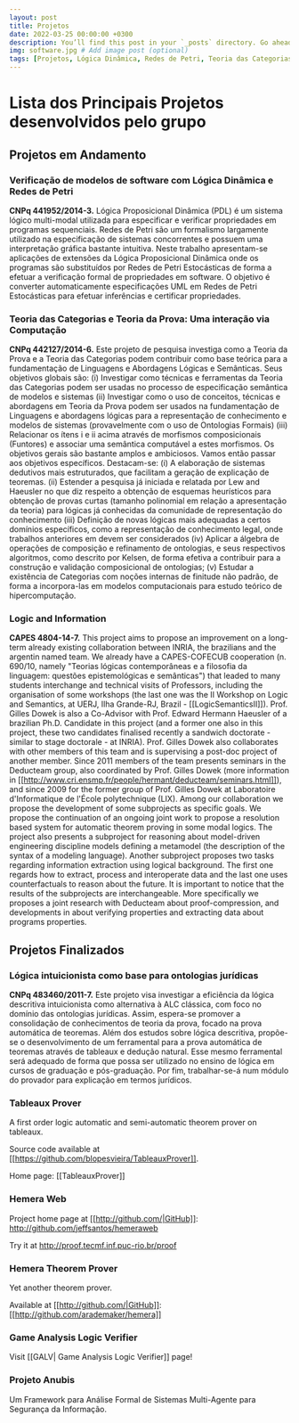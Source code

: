 ```yaml
---
layout: post
title: Projetos
date: 2022-03-25 00:00:00 +0300
description: You’ll find this post in your `_posts` directory. Go ahead and edit it and re-build the site to see your changes. # Add post description (optional)
img: software.jpg # Add image post (optional)
tags: [Projetos, Lógica Dinâmica, Redes de Petri, Teoria das Categorias, Teoria da Prova, Ontologias, Theorem Prover] # add tag
---
```

# Lista dos Principais Projetos desenvolvidos pelo grupo

## Projetos em Andamento

### Verificação de modelos de software com Lógica Dinâmica e Redes de Petri

**CNPq 441952/2014-3.** Lógica Proposicional Dinâmica (PDL) é um sistema lógico multi-modal utilizada para especificar e verificar propriedades em programas sequenciais. Redes de Petri são um formalismo largamente utilizado na especificação de sistemas concorrentes e possuem uma interpretação gráfica bastante intuitiva. Neste trabalho apresentam-se aplicações de extensões da Lógica Proposicional Dinâmica onde os programas são substituídos por Redes de Petri Estocásticas de forma a efetuar a verificação formal de propriedades em software. O objetivo é converter automaticamente especificações UML em Redes de Petri Estocásticas para efetuar inferências e certificar propriedades.


### Teoria das Categorias e Teoria da Prova: Uma interação via Computação

**CNPq 442127/2014-6.** Este projeto de pesquisa investiga como a Teoria da Prova e a Teoria das Categorias podem contribuir como base teórica para a fundamentação de Linguagens e Abordagens Lógicas e Semânticas. Seus objetivos globais são: (i) Investigar como técnicas e ferramentas da Teoria das Categorias podem ser usadas no processo de especificação semântica de modelos e sistemas (ii) Investigar como o uso de conceitos, técnicas e abordagens em Teoria da Prova podem ser usados na fundamentação de Linguagens e abordagens lógicas para a representação de conhecimento e modelos de sistemas (provavelmente com o uso de Ontologias Formais) (iii) Relacionar os ítens i e ii acima através de morfismos composicionais (Funtores) e associar uma semântica computável a estes morfismos. Os objetivos gerais são bastante amplos e ambiciosos. Vamos então passar aos objetivos específicos.  Destacam-se: (i) A elaboração de sistemas dedutivos mais estruturados, que facilitam a geração de explicação de teoremas. (ii) Estender a pesquisa já iniciada e relatada por Lew and Haeusler no que diz respeito a obtenção de esquemas heurísticos para obtenção de provas curtas (tamanho polinomial em relação a apresentação da teoria)  para lógicas já conhecidas da comunidade de representação do conhecimento (iii) Definição de novas lógicas mais adequadas a certos domínios específicos, como a representação de conhecimento legal, onde trabalhos anteriores em devem ser considerados (iv) Aplicar a álgebra de operações de composição e refinamento de ontologias, e seus respectivos algoritmos, como descrito por Kelsen,  de forma efetiva a  contribuir para a construção e validação composicional  de ontologias; (v) Estudar a existência de Categorias com noções internas de finitude não padrão, de forma a incorpora-las em modelos computacionais para estudo teórico de hipercomputação.


### Logic and Information

**CAPES 4804-14-7.** This project aims to propose an improvement on a long-term already existing collaboration between INRIA, the brazilians and the argentin named team. We already have a CAPES-COFECUB cooperation (n. 690/10, namely "Teorias lógicas contemporâneas e a filosofia da linguagem: questões epistemológicas e semânticas") that leaded to many students interchange and technical visits of Professors, including the organisation of some workshops (the last one was the II Workshop on Logic and Semantics, at UERJ, Ilha Grande-RJ, Brazil - [[LogicSemanticsII]]).
Prof. Gilles Dowek is also a Co-Advisor with Prof. Edward Hermann Haeusler of a brazilian Ph.D. Candidate in this project (and a former one also in this project, these two candidates finalised recently a sandwich doctorate - similar to stage doctorale - at INRIA). Prof. Gilles Dowek also collaborates with other members of this team and is supervising a post-doc project of another member.
Since 2011 members of the team presents seminars in the Deducteam group, also coordinated by Prof. Gilles Dowek (more information in [[http://www.cri.ensmp.fr/people/hermant/deducteam/seminars.html]]), and since 2009 for the former group of Prof. Gilles Dowek at Laboratoire d'Informatique de l'École polytechnique (LIX).
Among our collaboration we propose the development of some subprojects as specific goals.
We propose the continuation of an ongoing joint work to propose a resolution based system for automatic theorem proving in some modal logics. The project also presents a subproject for reasoning about model-driven engineering discipline models defining a metamodel (the description of the syntax of a modeling language).
Another subproject proposes two tasks regarding information extraction using logical background. The first one regards how to extract, process and interoperate data and the last one uses counterfactuals to reason about the future.
It is important to notice that the results of the subprojects are interchangeable.
More specifically we proposes a joint research with Deducteam about proof-compression, and developments in about verifying properties and extracting data about programs properties.

## Projetos Finalizados


### Lógica intuicionista como base para ontologias jurídicas

**CNPq 483460/2011-7.** Este projeto visa investigar a eficiência da lógica descritiva intuicionista como alternativa à ALC clássica, com foco no domínio das ontologias jurídicas. Assim, espera-se promover a consolidação de conhecimentos de teoria da prova, focado na prova automática de teoremas. Além dos estudos sobre lógica descritiva, propõe-se o desenvolvimento de um ferramental para a prova automática de teoremas através de tableaux e dedução natural. Esse mesmo ferramental será adequado de forma que possa ser utilizado no ensino de lógica em cursos de graduação e pós-graduação. Por fim, trabalhar-se-á num módulo do provador para explicação em termos jurídicos.

### Tableaux Prover

A first order logic automatic and semi-automatic theorem prover on tableaux.

Source code available at [[https://github.com/blopesvieira/TableauxProver]].

Home page: [[TableauxProver]]

### Hemera Web

Project home page at [[http://github.com/|GitHub]]: http://github.com/jeffsantos/hemeraweb

Try it at http://proof.tecmf.inf.puc-rio.br/proof

### Hemera Theorem Prover

Yet another theorem prover.

Available at [[http://github.com/|GitHub]]: [[http://github.com/arademaker/hemera]]

### Game Analysis Logic Verifier

Visit [[GALV| Game Analysis Logic Verifier]] page!

### Projeto Anubis

Um Framework para Análise Formal de Sistemas Multi-Agente para Segurança da Informação.
